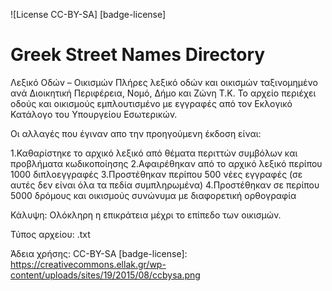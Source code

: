 ![License CC-BY-SA] [badge-license]
# Greek Street Names Directory 
Λεξικό Οδών – Οικισμών
Πλήρες λεξικό οδών και οικισμών ταξινομημένο ανά Διοικητική Περιφέρεια, Νομό, Δήμο και Ζώνη Τ.Κ. Το αρχείο περιέχει οδούς και οικισμούς εμπλουτισμένο με εγγραφές από τον Εκλογικό Κατάλογο του Υπουργείου Εσωτερικών.

Οι αλλαγές που έγιναν απο την προηγούμενη έκδοση είναι:

1.Καθαρίστηκε το αρχικό λεξικό από θέματα περιττών συμβόλων και προβλήματα κωδικοποίησης
2.Αφαιρέθηκαν από το αρχικό λεξικό περίπου 1000 διπλοεγγραφές
3.Προστέθηκαν περίπου 500 νέες εγγραφές (σε αυτές δεν είναι όλα τα πεδία συμπληρωμένα)
4.Προστέθηκαν σε περίπου 5000 δρόμους και οικισμούς συνώνυμα με διαφορετική ορθογραφία

Κάλυψη: Ολόκληρη η επικράτεια μέχρι το επίπεδο των οικισμών.

Τύπος αρχείου: .txt

Άδεια χρήσης: CC-BY-SA
[badge-license]: https://creativecommons.ellak.gr/wp-content/uploads/sites/19/2015/08/ccbysa.png
